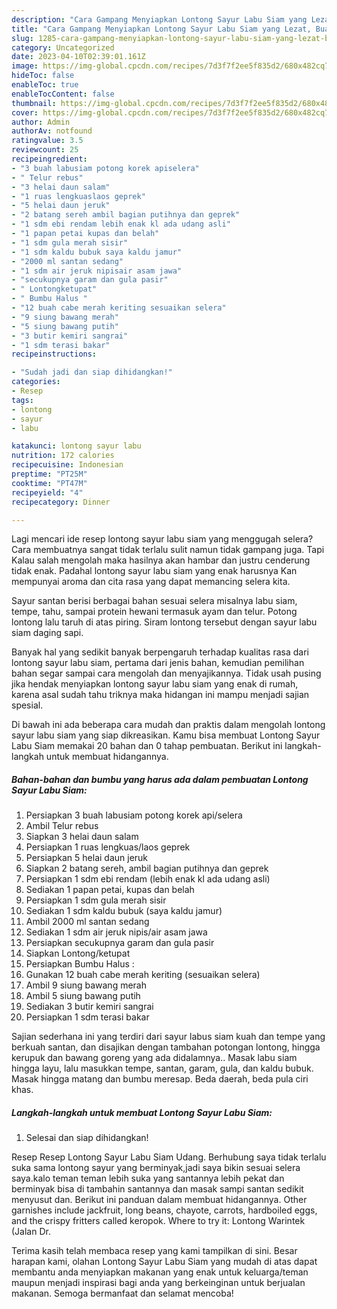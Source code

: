 ```yaml
---
description: "Cara Gampang Menyiapkan Lontong Sayur Labu Siam yang Lezat, Buat Buka Puasa}"
title: "Cara Gampang Menyiapkan Lontong Sayur Labu Siam yang Lezat, Buat Buka Puasa}"
slug: 1285-cara-gampang-menyiapkan-lontong-sayur-labu-siam-yang-lezat-buat-buka-puasa
category: Uncategorized
date: 2023-04-10T02:39:01.161Z
image: https://img-global.cpcdn.com/recipes/7d3f7f2ee5f835d2/680x482cq70/lontong-sayur-labu-siam-foto-resep-utama.jpg
hideToc: false
enableToc: true
enableTocContent: false
thumbnail: https://img-global.cpcdn.com/recipes/7d3f7f2ee5f835d2/680x482cq70/lontong-sayur-labu-siam-foto-resep-utama.jpg
cover: https://img-global.cpcdn.com/recipes/7d3f7f2ee5f835d2/680x482cq70/lontong-sayur-labu-siam-foto-resep-utama.jpg
author: Admin
authorAv: notfound
ratingvalue: 3.5
reviewcount: 25
recipeingredient:
- "3 buah labusiam potong korek apiselera"
- " Telur rebus"
- "3 helai daun salam"
- "1 ruas lengkuaslaos geprek"
- "5 helai daun jeruk"
- "2 batang sereh ambil bagian putihnya dan geprek"
- "1 sdm ebi rendam lebih enak kl ada udang asli"
- "1 papan petai kupas dan belah"
- "1 sdm gula merah sisir"
- "1 sdm kaldu bubuk saya kaldu jamur"
- "2000 ml santan sedang"
- "1 sdm air jeruk nipisair asam jawa"
- "secukupnya garam dan gula pasir"
- " Lontongketupat"
- " Bumbu Halus "
- "12 buah cabe merah keriting sesuaikan selera"
- "9 siung bawang merah"
- "5 siung bawang putih"
- "3 butir kemiri sangrai"
- "1 sdm terasi bakar"
recipeinstructions:

- "Sudah jadi dan siap dihidangkan!"
categories:
- Resep
tags:
- lontong
- sayur
- labu

katakunci: lontong sayur labu 
nutrition: 172 calories
recipecuisine: Indonesian
preptime: "PT25M"
cooktime: "PT47M"
recipeyield: "4"
recipecategory: Dinner

---
```



Lagi mencari ide resep lontong sayur labu siam yang menggugah selera? Cara membuatnya sangat tidak terlalu sulit namun tidak gampang juga. Tapi Kalau salah mengolah maka hasilnya akan hambar dan justru cenderung tidak enak. Padahal lontong sayur labu siam yang enak harusnya Kan mempunyai aroma dan cita rasa yang dapat memancing selera kita.


Sayur santan berisi berbagai bahan sesuai selera misalnya labu siam, tempe, tahu, sampai protein hewani termasuk ayam dan telur. Potong lontong lalu taruh di atas piring. Siram lontong tersebut dengan sayur labu siam daging sapi.

Banyak hal yang sedikit banyak berpengaruh terhadap kualitas rasa dari lontong sayur labu siam, pertama dari jenis bahan, kemudian pemilihan bahan segar sampai cara mengolah dan menyajikannya. Tidak usah pusing jika hendak menyiapkan lontong sayur labu siam yang enak di rumah, karena asal sudah tahu triknya maka hidangan ini mampu menjadi sajian spesial.


Di bawah ini ada beberapa cara mudah dan praktis dalam mengolah lontong sayur labu siam yang siap dikreasikan. Kamu bisa membuat Lontong Sayur Labu Siam memakai 20 bahan dan 0 tahap pembuatan. Berikut ini langkah-langkah untuk membuat hidangannya.

<!--inarticleads1-->

##### Bahan-bahan dan bumbu yang harus ada dalam pembuatan Lontong Sayur Labu Siam:

1. Persiapkan 3 buah labusiam potong korek api/selera
1. Ambil  Telur rebus
1. Siapkan 3 helai daun salam
1. Persiapkan 1 ruas lengkuas/laos geprek
1. Persiapkan 5 helai daun jeruk
1. Siapkan 2 batang sereh, ambil bagian putihnya dan geprek
1. Persiapkan 1 sdm ebi rendam (lebih enak kl ada udang asli)
1. Sediakan 1 papan petai, kupas dan belah
1. Persiapkan 1 sdm gula merah sisir
1. Sediakan 1 sdm kaldu bubuk (saya kaldu jamur)
1. Ambil 2000 ml santan sedang
1. Sediakan 1 sdm air jeruk nipis/air asam jawa
1. Persiapkan secukupnya garam dan gula pasir
1. Siapkan  Lontong/ketupat
1. Persiapkan  Bumbu Halus :
1. Gunakan 12 buah cabe merah keriting (sesuaikan selera)
1. Ambil 9 siung bawang merah
1. Ambil 5 siung bawang putih
1. Sediakan 3 butir kemiri sangrai
1. Persiapkan 1 sdm terasi bakar


Sajian sederhana ini yang terdiri dari sayur labus siam kuah dan tempe yang berkuah santan, dan disajikan dengan tambahan potongan lontong, hingga kerupuk dan bawang goreng yang ada didalamnya.. Masak labu siam hingga layu, lalu masukkan tempe, santan, garam, gula, dan kaldu bubuk. Masak hingga matang dan bumbu meresap. Beda daerah, beda pula ciri khas. 

<!--inarticleads2-->

##### Langkah-langkah untuk membuat Lontong Sayur Labu Siam:


1. Selesai dan siap dihidangkan!

Resep Resep Lontong Sayur Labu Siam Udang. Berhubung saya tidak terlalu suka sama lontong sayur yang berminyak,jadi saya bikin sesuai selera saya.kalo teman teman lebih suka yang santannya lebih pekat dan berminyak bisa di tambahin santannya dan masak sampi santan sedikit menyusut dan. Berikut ini panduan dalam membuat hidangannya. Other garnishes include jackfruit, long beans, chayote, carrots, hardboiled eggs, and the crispy fritters called keropok. Where to try it: Lontong Warintek (Jalan Dr. 

Terima kasih telah membaca resep yang kami tampilkan di sini. Besar harapan kami, olahan Lontong Sayur Labu Siam yang mudah di atas dapat membantu anda menyiapkan makanan yang enak untuk keluarga/teman maupun menjadi inspirasi bagi anda yang berkeinginan untuk berjualan makanan. Semoga bermanfaat dan selamat mencoba!
